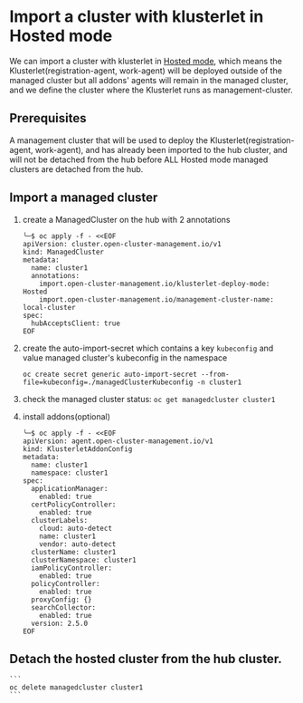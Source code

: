 [comment]: # ( Copyright Contributors to the Open Cluster Management project )

# Import a cluster with klusterlet in Hosted mode

We can import a cluster with klusterlet in [Hosted mode](https://github.com/open-cluster-management-io/registration-operator/tree/7aa41cda650f229614aeca84bef06f82539b81af#deploy-spokeklusterlet-with-hosted-mode), which means the Klusterlet(registration-agent, work-agent) will be deployed outside of the managed cluster but all addons' agents will remain in the managed cluster, and we define the cluster where the Klusterlet runs as management-cluster.

## Prerequisites

A management cluster that will be used to deploy the Klusterlet(registration-agent, work-agent), and has already been imported to the hub cluster, and will not be detached from the hub before ALL Hosted mode managed clusters are detached from the hub.

## Import a managed cluster

1. create a ManagedCluster on the hub with 2 annotations
    ```
    ╰─$ oc apply -f - <<EOF
    apiVersion: cluster.open-cluster-management.io/v1
    kind: ManagedCluster
    metadata:
      name: cluster1
      annotations:
        import.open-cluster-management.io/klusterlet-deploy-mode: Hosted
        import.open-cluster-management.io/management-cluster-name: local-cluster 
    spec:
      hubAcceptsClient: true
    EOF
    ```

2. create the auto-import-secret which contains a key `kubeconfig` and value managed cluster's kubeconfig in the <managed-cluster-name> namespace

    ```
    oc create secret generic auto-import-secret --from-file=kubeconfig=./managedClusterKubeconfig -n cluster1
    ```

3. check the managed cluster status: `oc get managedcluster cluster1`

4. install addons(optional)
    ```
    ╰─$ oc apply -f - <<EOF
    apiVersion: agent.open-cluster-management.io/v1
    kind: KlusterletAddonConfig
    metadata:
      name: cluster1
      namespace: cluster1
    spec:
      applicationManager:
        enabled: true
      certPolicyController:
        enabled: true
      clusterLabels:
        cloud: auto-detect
        name: cluster1
        vendor: auto-detect
      clusterName: cluster1
      clusterNamespace: cluster1
      iamPolicyController:
        enabled: true
      policyController:
        enabled: true
      proxyConfig: {}
      searchCollector:
        enabled: true
      version: 2.5.0
    EOF
    ```

## Detach the hosted cluster from the hub cluster.
    ```
    oc delete managedcluster cluster1
    ```
